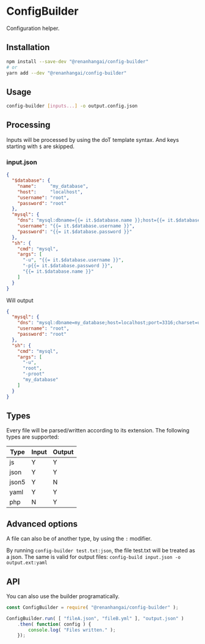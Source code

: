 ConfigBuilder
==============================

Configuration helper.

Installation
--------------------------
```sh
npm install --save-dev "@renanhangai/config-builder"
# or
yarn add --dev "@renanhangai/config-builder"
```

Usage 
----------

```sh
config-builder [inputs...] -o output.config.json
```

Processing
-----------
Inputs will be processed by using the doT template syntax. And keys starting with `$` are skipped.

### input.json
```json
{
  "$database": {
    "name":     "my_database",
    "host":     "localhost",
    "username": "root",
    "password": "root"
  },
  "mysql": {
    "dns": "mysql:dbname={{= it.$database.name }};host={{= it.$database.host }};port={{= it.$database.port || 3316 }};charset=utf8",
    "username": "{{= it.$database.username }}",
    "password": "{{= it.$database.password }}"
  },
  "sh": {
    "cmd": "mysql",
    "args": [
      "-u", "{{= it.$database.username }}",
      "-p{{= it.$database.password }}",
      "{{= it.$database.name }}"
    ]
  }
}
```

Will output
```json
{
  "mysql": {
    "dns": "mysql:dbname=my_database;host=localhost;port=3316;charset=utf8",
    "username": "root",
    "password": "root"
  },
  "sh": {
    "cmd": "mysql",
    "args": [
      "-u",
      "root",
      "-proot"
      "my_database"
    ]
  }
}
```

Types
----------

Every file will be parsed/written according to its extension. The following types are supported:

| Type  | Input | Output |
| ----- | ----- | -----  |
| js    | Y     | Y      |
| json  | Y     | Y      |
| json5 | Y     | N      |
| yaml  | Y     | Y      |
| php   | N     | Y      |

Advanced options
------------------

A file can also be of another type, by using the `:` modifier.

By running `config-builder test.txt:json`, the file test.txt will be treated as a json. The same is valid for output files: `config-build input.json -o output.ext:yaml`


API
-------------------

You can also use the builder programatically.

```js
const ConfigBuilder = require( "@renanhangai/config-builder" );

ConfigBuilder.run( [ "fileA.json", "fileB.yml" ], "output.json" )
	.then( function( config ) {
		console.log( "Files written." );
	});
```